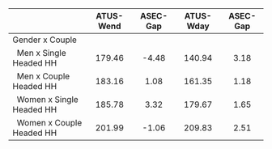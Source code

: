 
|                      |    ATUS-Wend |     ASEC-Gap |    ATUS-Wday |     ASEC-Gap |
| -------------------- | :----------: | :----------: | :----------: | :----------: |
| Gender x Couple      |              |              |              |              |
| &nbsp;&nbsp;Men x Single Headed HH |       179.46 |        -4.48 |       140.94 |         3.18 |
| &nbsp;&nbsp;Men x Couple Headed HH |       183.16 |         1.08 |       161.35 |         1.18 |
| &nbsp;&nbsp;Women x Single Headed HH |       185.78 |         3.32 |       179.67 |         1.65 |
| &nbsp;&nbsp;Women x Couple Headed HH |       201.99 |        -1.06 |       209.83 |         2.51 |

